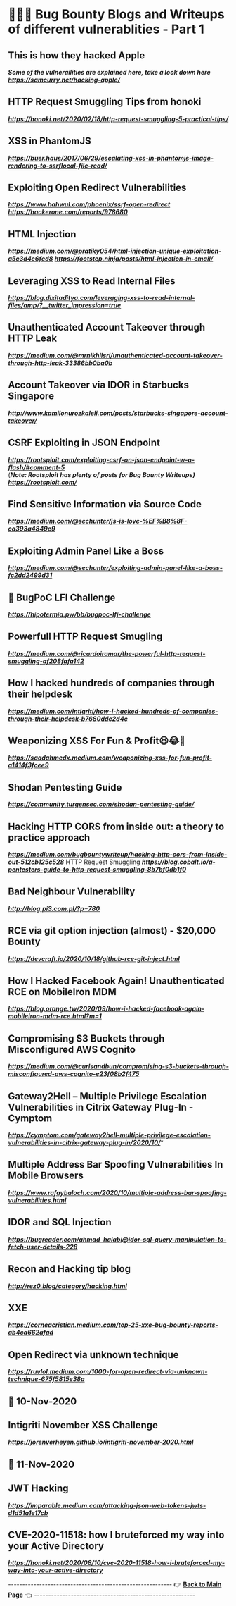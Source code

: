 # 👨🏻‍💻 Bug Bounty Blogs and Writeups of different vulnerablities - Part 1
## This is how they hacked Apple
***Some of the vulnerailities are explained here, take a look down here***
***https://samcurry.net/hacking-apple/***
## HTTP Request Smuggling Tips from honoki
***https://honoki.net/2020/02/18/http-request-smuggling-5-practical-tips/***
## XSS in PhantomJS
***https://buer.haus/2017/06/29/escalating-xss-in-phantomjs-image-rendering-to-ssrflocal-file-read/***
## Exploiting Open Redirect Vulnerabilities
***https://www.hahwul.com/phoenix/ssrf-open-redirect***     
***https://hackerone.com/reports/978680***
## HTML Injection
***https://medium.com/@pratiky054/html-injection-unique-exploitation-a5c3d4e6fed8***
***https://footstep.ninja/posts/html-injection-in-email/***
## Leveraging XSS to Read Internal Files
***https://blog.dixitaditya.com/leveraging-xss-to-read-internal-files/amp/?__twitter_impression=true***
## Unauthenticated Account Takeover through HTTP Leak
***https://medium.com/@mrnikhilsri/unauthenticated-account-takeover-through-http-leak-33386bb0ba0b***
## Account Takeover via IDOR in Starbucks Singapore
***http://www.kamilonurozkaleli.com/posts/starbucks-singapore-account-takeover/***
## CSRF Exploiting in JSON Endpoint
***https://rootsploit.com/exploiting-csrf-on-json-endpoint-w-o-flash/#comment-5***      
(***Note: Rootsploit has plenty of posts for Bug Bounty Writeups)***      
***https://rootsploit.com/*** 
## Find Sensitive Information via Source Code
***https://medium.com/@sechunter/js-is-love-%EF%B8%8F-ca393a4849e9***
## Exploiting Admin Panel Like a Boss
***https://medium.com/@sechunter/exploiting-admin-panel-like-a-boss-fc2dd2499d31***
## 🐞 BugPoC LFI Challenge
***https://hipotermia.pw/bb/bugpoc-lfi-challenge***
## Powerfull HTTP Request Smugling
***https://medium.com/@ricardoiramar/the-powerful-http-request-smuggling-af208fafa142***
## How I hacked hundreds of companies through their helpdesk
***https://medium.com/intigriti/how-i-hacked-hundreds-of-companies-through-their-helpdesk-b7680ddc2d4c***
## Weaponizing XSS For Fun & Profit😆😂🤣
***https://saadahmedx.medium.com/weaponizing-xss-for-fun-profit-a1414f3fcee9***
## Shodan Pentesting Guide
***https://community.turgensec.com/shodan-pentesting-guide/***
## Hacking HTTP CORS from inside out: a theory to practice approach
***https://medium.com/bugbountywriteup/hacking-http-cors-from-inside-out-512cb125c528***
HTTP Request Smuggling
***https://blog.cobalt.io/a-pentesters-guide-to-http-request-smuggling-8b7bf0db1f0***
## Bad Neighbour Vulnerability
***http://blog.pi3.com.pl/?p=780***
## RCE via git option injection (almost) - $20,000 Bounty
***https://devcraft.io/2020/10/18/github-rce-git-inject.html***
## How I Hacked Facebook Again! Unauthenticated RCE on MobileIron MDM
***https://blog.orange.tw/2020/09/how-i-hacked-facebook-again-mobileiron-mdm-rce.html?m=1***
## Compromising S3 Buckets through Misconfigured AWS Cognito
***https://medium.com/@curlsandbun/compromising-s3-buckets-through-misconfigured-aws-cognito-e23f08b2f475***
## Gateway2Hell – Multiple Privilege Escalation Vulnerabilities in Citrix Gateway Plug-In - Cymptom
***https://cymptom.com/gateway2hell-multiple-privilege-escalation-vulnerabilities-in-citrix-gateway-plug-in/2020/10/****
## Multiple Address Bar Spoofing Vulnerabilities In Mobile Browsers
***https://www.rafaybaloch.com/2020/10/multiple-address-bar-spoofing-vulnerabilities.html***
## IDOR and SQL Injection
***https://bugreader.com/ahmad_halabi@idor-sql-query-manipulation-to-fetch-user-details-228***
## Recon and Hacking tip blog
***http://rez0.blog/category/hacking.html***
## XXE
***https://corneacristian.medium.com/top-25-xxe-bug-bounty-reports-ab4ca662afad***
## Open Redirect via unknown technique
***https://ruvlol.medium.com/1000-for-open-redirect-via-unknown-technique-675f5815e38a***

## 📅 10-Nov-2020
## Intigriti November XSS Challenge
***https://jorenverheyen.github.io/intigriti-november-2020.html***

## 📅 11-Nov-2020
## JWT Hacking
***https://imparable.medium.com/attacking-json-web-tokens-jwts-d1d51a1e17cb***
## CVE-2020-11518: how I bruteforced my way into your Active Directory
***https://honoki.net/2020/08/10/cve-2020-11518-how-i-bruteforced-my-way-into-your-active-directory***


---------------------------------------------------------- 👉 **[Back to Main Page](https://github.com/thevillagehacker/Bug-Hunting)** 👈 ---------------------------------------------------------
